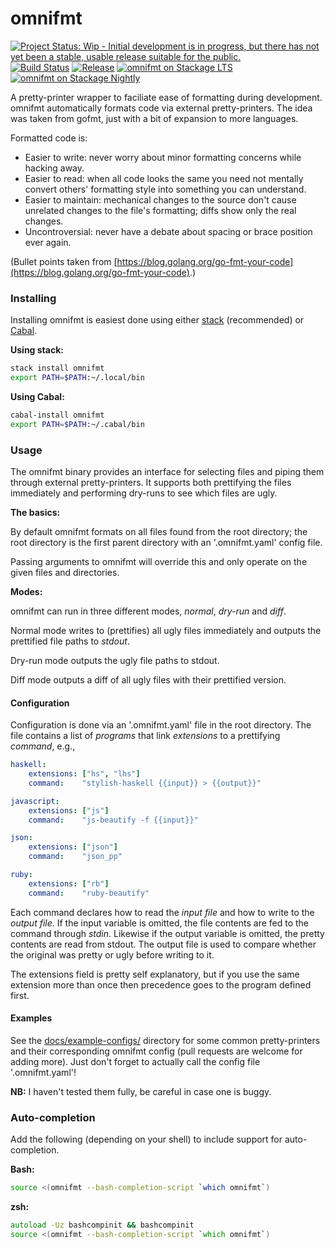 # omnifmt

[![Project Status: Wip - Initial development is in progress, but there has not yet been a stable, usable release suitable for the public.](http://www.repostatus.org/badges/1.0.0/wip.svg)](http://www.repostatus.org/#wip)
[![Build Status](https://travis-ci.org/hjwylde/omnifmt.svg?branch=master)](https://travis-ci.org/hjwylde/omnifmt)
[![Release](https://img.shields.io/github/release/hjwylde/omnifmt.svg)](https://github.com/hjwylde/omnifmt/releases/latest)
[![omnifmt on Stackage LTS](https://www.stackage.org/package/omnifmt/badge/lts)](https://www.stackage.org/lts/package/omnifmt)
[![omnifmt on Stackage Nightly](https://www.stackage.org/package/omnifmt/badge/nightly)](https://www.stackage.org/nightly/package/omnifmt)

A pretty-printer wrapper to faciliate ease of formatting during development.
omnifmt automatically formats code via external pretty-printers.
The idea was taken from gofmt, just with a bit of expansion to more languages.

Formatted code is:

* Easier to write: never worry about minor formatting concerns while hacking away.
* Easier to read: when all code looks the same you need not mentally convert others' formatting
  style into something you can understand.
* Easier to maintain: mechanical changes to the source don't cause unrelated changes to the file's
  formatting; diffs show only the real changes.
* Uncontroversial: never have a debate about spacing or brace position ever again.

(Bullet points taken from [https://blog.golang.org/go-fmt-your-code](https://blog.golang.org/go-fmt-your-code).)

### Installing

Installing omnifmt is easiest done using either
    [stack](https://github.com/commercialhaskell/stack) (recommended) or
    [Cabal](https://github.com/haskell/cabal).

**Using stack:**

```bash
stack install omnifmt
export PATH=$PATH:~/.local/bin
```

**Using Cabal:**

```bash
cabal-install omnifmt
export PATH=$PATH:~/.cabal/bin
```

### Usage

The omnifmt binary provides an interface for selecting files and piping them through external
    pretty-printers.
It supports both prettifying the files immediately and performing dry-runs to see which files are
    ugly.

**The basics:**

By default omnifmt formats on all files found from the root directory;
    the root directory is the first parent directory with an '.omnifmt.yaml' config file.

Passing arguments to omnifmt will override this and only operate on the given files and directories.

**Modes:**

omnifmt can run in three different modes, *normal*, *dry-run* and *diff*.

Normal mode writes to (prettifies) all ugly files immediately and outputs the prettified file paths
    to *stdout*.

Dry-run mode outputs the ugly file paths to stdout.

Diff mode outputs a diff of all ugly files with their prettified version.

#### Configuration

Configuration is done via an '.omnifmt.yaml' file in the root directory.
The file contains a list of *programs* that link *extensions* to a prettifying *command*, e.g.,
```yaml
haskell:
    extensions: ["hs", "lhs"]
    command:    "stylish-haskell {{input}} > {{output}}"

javascript:
    extensions: ["js"]
    command:    "js-beautify -f {{input}}"

json:
    extensions: ["json"]
    command:    "json_pp"

ruby:
    extensions: ["rb"]
    command:    "ruby-beautify"
```

Each command declares how to read the *input file* and how to write to the *output file*.
If the input variable is omitted, the file contents are fed to the command through *stdin*.
Likewise if the output variable is omitted, the pretty contents are read from stdout.
The output file is used to compare whether the original was pretty or ugly before writing to it.

The extensions field is pretty self explanatory, but if you use the same extension more than once
    then precedence goes to the program defined first.

#### Examples

See the [docs/example-configs/](https://github.com/hjwylde/omnifmt/tree/master/docs/example-configs/)
    directory for some common pretty-printers and their corresponding omnifmt config (pull requests
    are welcome for adding more).
Just don't forget to actually call the config file '.omnifmt.yaml'!

**NB:** I haven't tested them fully, be careful in case one is buggy.

### Auto-completion

Add the following (depending on your shell) to include support for auto-completion.

**Bash:**

```bash
source <(omnifmt --bash-completion-script `which omnifmt`)
```

**zsh:**

```zsh
autoload -Uz bashcompinit && bashcompinit
source <(omnifmt --bash-completion-script `which omnifmt`)
```

